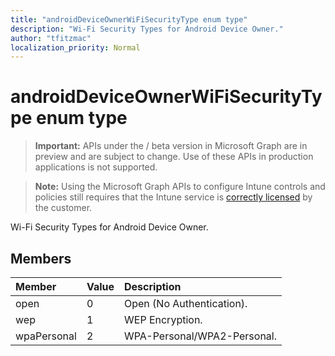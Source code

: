 ```yaml
---
title: "androidDeviceOwnerWiFiSecurityType enum type"
description: "Wi-Fi Security Types for Android Device Owner."
author: "tfitzmac"
localization_priority: Normal
---
```


# androidDeviceOwnerWiFiSecurityType enum type

> **Important:** APIs under the / beta version in Microsoft Graph are in preview and are subject to change. Use of these APIs in production applications is not supported.

> **Note:** Using the Microsoft Graph APIs to configure Intune controls and policies still requires that the Intune service is [correctly licensed](https://go.microsoft.com/fwlink/?linkid=839381) by the customer.

Wi-Fi Security Types for Android Device Owner.
## Members
|Member|Value|Description|
|:---|:---|:---|
|open|0|Open (No Authentication).|
|wep|1|WEP Encryption.|
|wpaPersonal|2|WPA-Personal/WPA2-Personal.|





